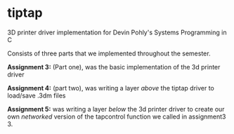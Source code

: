 # tiptap
3D printer driver implementation for Devin Pohly's Systems Programming in C

Consists of three parts that we implemented throughout the semester.

**Assignment 3:** (Part one), was the basic implementation of the 3d printer driver


**Assignment 4:** (part two), was writing a layer *above* the tiptap driver to load/save .3dm files


**Assignment 5:** was writing a layer *below* the 3d printer driver to create our own *networked* version of the tapcontrol function we called in assignment3 3.

